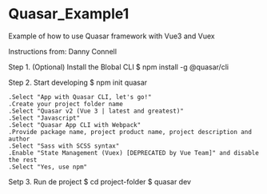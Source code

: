 # Quasar_Example1
Example of how to use Quasar framework with Vue3 and Vuex

Instructions from: Danny Connell

Step 1. (Optional) Install the Blobal CLI
$ npm install -g @quasar/cli

Step 2. Start developing
$ npm init quasar

    .Select "App with Quasar CLI, let's go!"
    .Create your project folder name
    .Select "Quasar v2 (Vue 3 | latest and greatest)"
    .Select "Javascript"
    .Select "Quasar App CLI with Webpack"
    .Provide package name, project product name, project description and author
    .Select "Sass with SCSS syntax"
    .Enable "State Management (Vuex) [DEPRECATED by Vue Team]" and disable the rest
    .Select "Yes, use npm"

Setp 3. Run de project
$ cd project-folder
$ quasar dev 